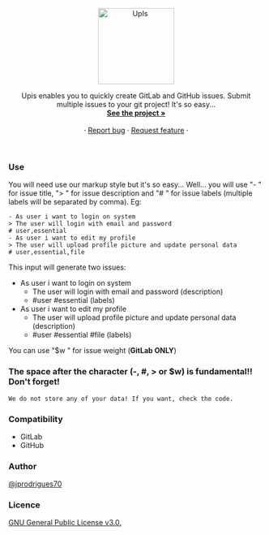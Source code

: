 <p align="center">
  <a href="https://upis.github.io">
    <img src="https://upis.github.io/assets/img/upis.png" alt="UpIs" width=150>
  </a>

  <p align="center">
    Upis enables you to quickly create GitLab and GitHub issues. Submit multiple issues to your git project! It's so easy...
    <br>
    <a href="https://upis.github.io/"><strong>See the project »</strong></a>
    <br>
    <br>
    ·
    <a href="https://github.com/upis/upis.github.io/issues/new">Report bug</a>
    ·
    <a href="https://github.com/upis/upis.github.io/issues/new?labels=feature">Request feature</a>
    ·
  </p>
</p>
<br>

### Use

You will need use our markup style but it's so easy... Well... you will use "- " for issue title, "> " for issue description and "# " for issue labels (multiple labels will be separated by comma). Eg:

```
- As user i want to login on system
> The user will login with email and password
# user,essential
- As user i want to edit my profile
> The user will upload profile picture and update personal data
# user,essential,file
```

This input will generate two issues:
- As user i want to login on system
  - The user will login with email and password (description)
  - #user #essential (labels)
- As user i want to edit my profile
  - The user will upload profile picture and update personal data (description)
  - #user #essential #file (labels)

You can use "$w " for issue weight (**GitLab ONLY**)

### The space after the character (-, #, > or $w) is fundamental!! Don't forget!

``` note
We do not store any of your data! If you want, check the code.
```

### Compatibility
 - GitLab
 - GitHub

### Author
[@jprodrigues70](https://github.com/jprodrigues70)

### Licence
[GNU General Public License v3.0.](https://choosealicense.com/licenses/gpl-3.0/)
